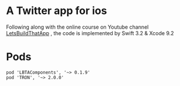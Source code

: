 # A Twitter app for ios

Following along with the online course on Youtube channel [LetsBuildThatApp](https://www.youtube.com/playlist?list=PL0dzCUj1L5JE1wErjzEyVqlvx92VN3DL5)
, the code is implemented by Swift 3.2 & Xcode 9.2

# Pods

```
pod 'LBTAComponents', '~> 0.1.9'
pod 'TRON', '~> 2.0.0'
```

